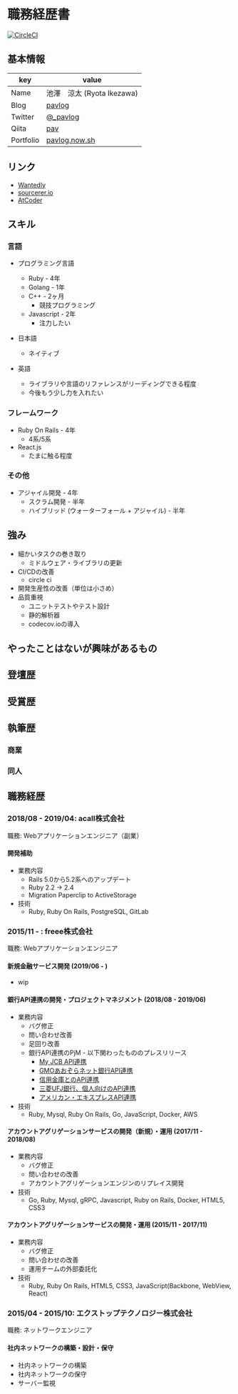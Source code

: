 # 職務経歴書

[![CircleCI](https://circleci.com/gh/paveg/curriculum-vitae.svg?style=svg&circle-token=1f5711067cc9f0c3135876e5c5ada301ce1bf0b7)][circleci]

[circleci]: (https://circleci.com/gh/paveg/curriculum-vitae)

## 基本情報

|key|value|
|---|-----|
|Name|池澤　涼太 (Ryota Ikezawa)|
|Blog|[pavlog](https://www.pavlog.tokyo)|
|Twitter|[@_pavlog](https://twitter.com/_pavlog)|
|Qiita|[pav](https://qiita.com/pav)|
|Portfolio|[pavlog.now.sh](https://pavlog.now.sh)|

## リンク

- [Wantedly](https://www.wantedly.com/users/17790213)
- [sourcerer.io](https://sourcerer.io/paveg)
- [AtCoder](https://atcoder.jp/users/pav)

## スキル

### 言語

- プログラミング言語
  - Ruby - 4年
  - Golang - 1年
  - C++ - 2ヶ月
    - 競技プログラミング
  - Javascript - 2年
    - 注力したい

- 日本語
  - ネイティブ
- 英語
  - ライブラリや言語のリファレンスがリーディングできる程度
  - 今後もう少し力を入れたい

### フレームワーク

- Ruby On Rails - 4年
  - 4系/5系
- React.js
  - たまに触る程度

### その他

- アジャイル開発 - 4年
  - スクラム開発 - 半年
  - ハイブリッド (ウォーターフォール + アジャイル) - 半年

## 強み

- 細かいタスクの巻き取り
  - ミドルウェア・ライブラリの更新
- CI/CDの改善
  - circle ci
- 開発生産性の改善（単位は小さめ）
- 品質重視
  - ユニットテストやテスト設計
  - 静的解析器
  - codecov.ioの導入

## やったことはないが興味があるもの

## 登壇歴

## 受賞歴

## 執筆歴

### 商業

### 同人

## 職務経歴

### 2018/08 - 2019/04: acall株式会社

職務: Webアプリケーションエンジニア（副業）

#### 開発補助

- 業務内容
  - Rails 5.0から5.2系へのアップデート
  - Ruby 2.2 -> 2.4
  - Migration Paperclip to ActiveStorage
- 技術
  - Ruby, Ruby On Rails, PostgreSQL, GitLab

### 2015/11 - : freee株式会社

職務: Webアプリケーションエンジニア

#### 新規金融サービス開発 (2019/06 - )

- wip

#### 銀行API連携の開発・プロジェクトマネジメント (2018/08 - 2019/06)

- 業務内容
  - バグ修正
  - 問い合わせ改善
  - 足回り改善
  - 銀行API連携のPjM - 以下関わったもののプレスリリース
    - [My JCB API連携](https://corp.freee.co.jp/news/jcb-freee-9159.html)
    - [GMOあおぞらネット銀行API連携](https://corp.freee.co.jp/news/gmoaozora-api-9124.html)
    - [信用金庫とのAPI連携](https://corp.freee.co.jp/news/shinkin-253-8950.html)
    - [三菱UFJ銀行、個人向けのAPI連携](https://corp.freee.co.jp/news/mufg-api-8934.html)
    - [アメリカン・エキスプレスAPI連携](https://corp.freee.co.jp/news/freee-amex-api-8458.html)
- 技術
  - Ruby, Mysql, Ruby On Rails, Go, JavaScript, Docker, AWS

#### アカウントアグリゲーションサービスの開発（新規）・運用 (2017/11 - 2018/08)

- 業務内容
  - バグ修正
  - 問い合わせの改善
  - アカウントアグリゲーションエンジンのリプレイス開発
- 技術
  - Go, Ruby, Mysql, gRPC, Javascript, Ruby on Rails, Docker, HTML5, CSS3
  
#### アカウントアグリゲーションサービスの開発・運用 (2015/11 - 2017/11)

- 業務内容
  - バグ修正
  - 問い合わせの改善
  - 運用チームの外部委託化
- 技術
  - Ruby, Ruby On Rails, HTML5, CSS3, JavaScript(Backbone, WebView, React)

### 2015/04 - 2015/10: エクストップテクノロジー株式会社

職務: ネットワークエンジニア

#### 社内ネットワークの構築・設計・保守

- 社内ネットワークの構築
- 社内ネットワークの保守
- サーバー監視
